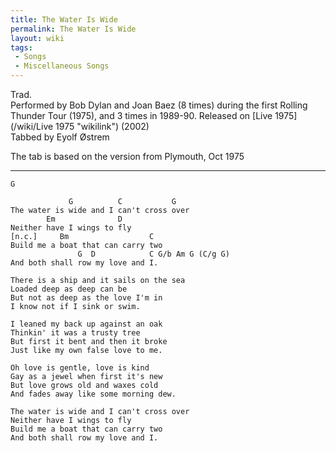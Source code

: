 ```yaml
---
title: The Water Is Wide
permalink: The Water Is Wide
layout: wiki
tags:
 - Songs
 - Miscellaneous Songs
---
```


Trad.  
Performed by Bob Dylan and Joan Baez (8 times) during the first Rolling
Thunder Tour (1975), and 3 times in 1989-90. Released on [Live
1975](/wiki/Live 1975 "wikilink") (2002)  
Tabbed by Eyolf Østrem

The tab is based on the version from Plymouth, Oct 1975

* * * * *

    G

                 G          C           G
    The water is wide and I can't cross over
            Em              D
    Neither have I wings to fly
    [n.c.]     Bm                  C
    Build me a boat that can carry two
                   G  D            C G/b Am G (C/g G)
    And both shall row my love and I.

    There is a ship and it sails on the sea
    Loaded deep as deep can be
    But not as deep as the love I'm in
    I know not if I sink or swim.

    I leaned my back up against an oak
    Thinkin' it was a trusty tree
    But first it bent and then it broke
    Just like my own false love to me.

    Oh love is gentle, love is kind
    Gay as a jewel when first it's new
    But love grows old and waxes cold
    And fades away like some morning dew.

    The water is wide and I can't cross over
    Neither have I wings to fly
    Build me a boat that can carry two
    And both shall row my love and I.
